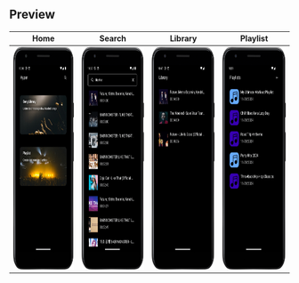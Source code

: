 Preview
---
| Home    | Search     | Library     | Playlist     |  
|--------------|---------------|--------------|--------------|
| <img src="https://github.com/emreesen27/Hyper-N/blob/assets/home-min.png?raw=true" width="180" height="400"></img> | <img src="https://github.com/emreesen27/Hyper-N/blob/assets/search-min.png?raw=true" width="180" height="400"></img> | <img src="https://github.com/emreesen27/Hyper-N/blob/assets/library-min.png?raw=true" width="180" height="400"></img> | <img src="https://github.com/emreesen27/Hyper-N/blob/assets/playlist-min.png?raw=true" width="180" height="400"></img> |

